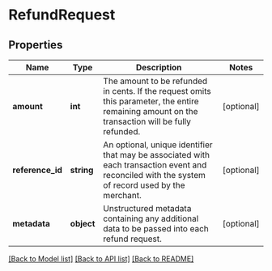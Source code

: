 # RefundRequest

## Properties
Name | Type | Description | Notes
------------ | ------------- | ------------- | -------------
**amount** | **int** | The amount to be refunded in cents. If the request omits this parameter, the entire remaining amount on the transaction will be fully refunded. | [optional] 
**reference_id** | **string** | An optional, unique identifier that may be associated with each transaction event and reconciled with the system of record used by the merchant. | [optional] 
**metadata** | **object** | Unstructured metadata containing any additional data to be passed into each refund request. | [optional] 

[[Back to Model list]](../../README.md#documentation-for-models) [[Back to API list]](../../README.md#documentation-for-api-endpoints) [[Back to README]](../../README.md)


